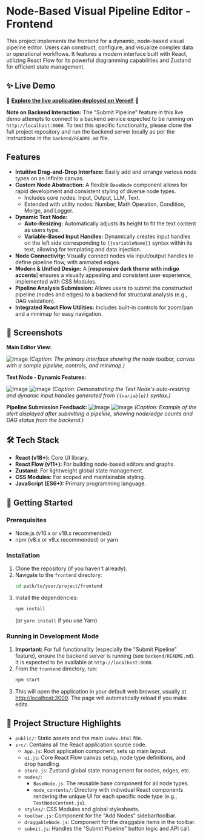 # Node-Based Visual Pipeline Editor - Frontend

This project implements the frontend for a dynamic, node-based visual pipeline editor. Users can construct, configure, and visualize complex data or operational workflows. It features a modern interface built with React, utilizing React Flow for its powerful diagramming capabilities and Zustand for efficient state management.

## ✨ Live Demo

🚀 **[Explore the live application deployed on Vercel!](YOUR_VERCEL_LIVE_LINK_HERE)** 🚀

**Note on Backend Interaction:** The "Submit Pipeline" feature in this live demo attempts to connect to a backend service expected to be running on `http://localhost:8000`. To test this specific functionality, please clone the full project repository and run the backend server locally as per the instructions in the `backend/README.md` file.

##  Features

*   **Intuitive Drag-and-Drop Interface:** Easily add and arrange various node types on an infinite canvas.
*   **Custom Node Abstraction:** A flexible `BaseNode` component allows for rapid development and consistent styling of diverse node types.
    *   Includes core nodes: Input, Output, LLM, Text.
    *   Extended with utility nodes: Number, Math Operation, Condition, Merge, and Logger.
*   **Dynamic Text Node:**
    *   **Auto-Resizing:** Automatically adjusts its height to fit the text content as users type.
    *   **Variable-Based Input Handles:** Dynamically creates input handles on the left side corresponding to `{{variableName}}` syntax within its text, allowing for templating and data injection.
*   **Node Connectivity:** Visually connect nodes via input/output handles to define pipeline flow, with animated edges.
*   **Modern & Unified Design:** A [**responsive dark theme with indigo accents**] ensures a visually appealing and consistent user experience, implemented with CSS Modules.
*   **Pipeline Analysis Submission:** Allows users to submit the constructed pipeline (nodes and edges) to a backend for structural analysis (e.g., DAG validation).
*   **Integrated React Flow Utilities:** Includes built-in controls for zoom/pan and a minimap for easy navigation.

## 📸 Screenshots


**Main Editor View:**

![Image](https://github.com/user-attachments/assets/61112baa-6c91-4e97-81df-a7f2d23e7ddf)
*(Caption: The primary interface showing the node toolbar, canvas with a sample pipeline, controls, and minimap.)*

**Text Node - Dynamic Features:**

![Image](https://github.com/user-attachments/assets/fbfbaaa3-6870-4283-94da-73a52d2e8000)
![Image](https://github.com/user-attachments/assets/9ffae4fd-106f-482f-b148-d1e976818db7)
*(Caption: Demonstrating the Text Node's auto-resizing and dynamic input handles generated from `{{variable}}` syntax.)*

**Pipeline Submission Feedback:**
![Image](https://github.com/user-attachments/assets/20ba4595-6646-4536-a4e7-9191184b57fe)
![Image](https://github.com/user-attachments/assets/0d06a846-e9c1-406b-805c-58650d68518a)
*(Caption: Example of the alert displayed after submitting a pipeline, showing node/edge counts and DAG status from the backend.)*


## 🛠️ Tech Stack

*   **React (v18+):** Core UI library.
*   **React Flow (v11+):** For building node-based editors and graphs.
*   **Zustand:** For lightweight global state management.
*   **CSS Modules:** For scoped and maintainable styling.
*   **JavaScript (ES6+):** Primary programming language.

## 🚀 Getting Started

### Prerequisites

*   Node.js (v16.x or v18.x recommended)
*   npm (v8.x or v9.x recommended) or yarn

### Installation

1.  Clone the repository (if you haven't already).
2.  Navigate to the `frontend` directory:
    ```bash
    cd path/to/your/project/frontend
    ```
3.  Install the dependencies:
    ```bash
    npm install
    ```
    (or `yarn install` if you use Yarn)

### Running in Development Mode

1.  **Important:** For full functionality (especially the "Submit Pipeline" feature), ensure the backend server is running (see `backend/README.md`). It is expected to be available at `http://localhost:8000`.
2.  From the `frontend` directory, run:
    ```bash
    npm start
    ```
3.  This will open the application in your default web browser, usually at [http://localhost:3000](http://localhost:3000). The page will automatically reload if you make edits.

## 📂 Project Structure Highlights

*   `public/`: Static assets and the main `index.html` file.
*   `src/`: Contains all the React application source code.
    *   `App.js`: Root application component, sets up main layout.
    *   `ui.js`: Core React Flow canvas setup, node type definitions, and drop handling.
    *   `store.js`: Zustand global state management for nodes, edges, etc.
    *   `nodes/`:
        *   `BaseNode.js`: The reusable base component for all node types.
        *   `node_contents/`: Directory with individual React components rendering the unique UI for each specific node type (e.g., `TextNodeContent.js`).
    *   `styles/`: CSS Modules and global stylesheets.
    *   `toolbar.js`: Component for the "Add Nodes" sidebar/toolbar.
    *   `draggableNode.js`: Component for the draggable items in the toolbar.
    *   `submit.js`: Handles the "Submit Pipeline" button logic and API call.